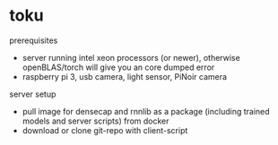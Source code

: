 # toku

prerequisites
- server running intel xeon processors (or newer), otherwise openBLAS/torch will give you an core dumped error
- raspberry pi 3, usb camera, light sensor, PiNoir camera

server setup
- pull image for densecap and rnnlib as a package (including trained models and server scripts) from docker
- download or clone git-repo with client-script
